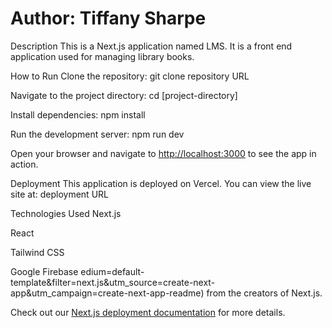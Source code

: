 # Author: Tiffany Sharpe

Description
This is a Next.js application named LMS. It is a front end application used for managing library books.

How to Run
Clone the repository: git clone repository URL

Navigate to the project directory: cd [project-directory]

Install dependencies: npm install

Run the development server: npm run dev

Open your browser and navigate to <http://localhost:3000> to see the app in action.

Deployment
This application is deployed on Vercel. You can view the live site at: deployment URL

Technologies Used
Next.js

React

Tailwind CSS

Google Firebase
edium=default-template&filter=next.js&utm_source=create-next-app&utm_campaign=create-next-app-readme) from the creators of Next.js.

Check out our [Next.js deployment documentation](https://nextjs.org/docs/deployment) for more details.
